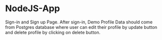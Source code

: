 # NodeJS-App
Sign-in and Sign up Page. After sign-in, Demo Profile Data should come from Postgres database where user can edit their profile by update button and delete profile by clicking on delete button.

